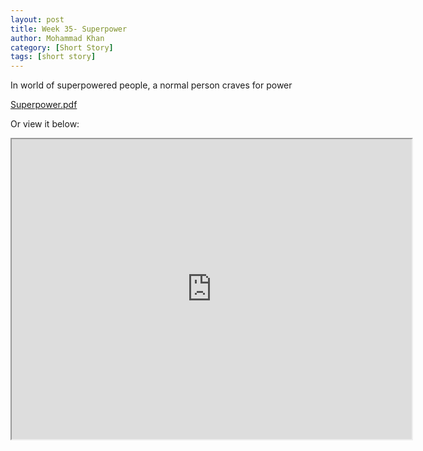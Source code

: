 ```yaml
---
layout: post
title: Week 35- Superpower
author: Mohammad Khan
category: [Short Story]
tags: [short story]
---
```

In world of superpowered people, a normal person craves for power


<p><a href="https://drive.google.com/file/d/1BVOCaNDJIsEXDHwhSXVKZ2DZ0lyUd9hF/view?usp=sharing">
Superpower.pdf</a></p>

Or view it below: 
<iframe src="https://drive.google.com/file/d/1BVOCaNDJIsEXDHwhSXVKZ2DZ0lyUd9hF/preview" width="640" height="480" allow="autoplay"></iframe>